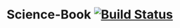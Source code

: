 # Science-Book [![Build Status](https://travis-ci.org/sanjaynelson/Science-Book.svg?branch=master)](https://travis-ci.org/sanjaynelson/Science-Book)

